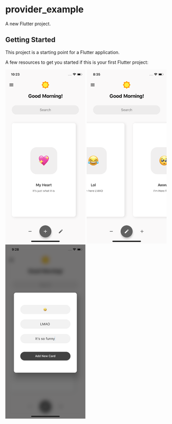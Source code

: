 # provider_example

A new Flutter project.

## Getting Started

This project is a starting point for a Flutter application.

A few resources to get you started if this is your first Flutter project:

<p float="left">
  <img src="https://raw.githubusercontent.com/Zfinix/EmojiCard/master/screenshot/shot1.png" width="250" />
  <img src="https://raw.githubusercontent.com/Zfinix/EmojiCard/master/screenshot/shot2.png" width="250" />
  <img src="https://raw.githubusercontent.com/Zfinix/EmojiCard/master/screenshot/shot3.png" width="250" />
</p>
<!-- <p float="left">
  <img src="https://raw.githubusercontent.com/Zfinix/EmojiCard/master/screenshot/shot3.png" width="250" />
  <img src="https://raw.githubusercontent.com/Zfinix/EmojiCard/master/screenshot/shot4.png" width="250" />
  <img src="https://raw.githubusercontent.com/Zfinix/EmojiCard/master/screenshot/shot5.png" width="250" />
</p> -->
